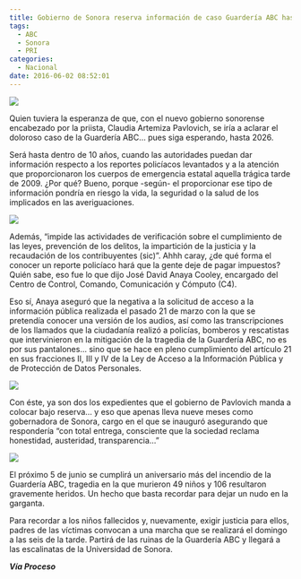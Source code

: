 ```yaml
---
title: Gobierno de Sonora reserva información de caso Guardería ABC hasta 2026
tags:
  - ABC
  - Sonora
  - PRI
categories:
  - Nacional
date: 2016-06-02 08:52:01
---
```

![](https://res.cloudinary.com/pidmx/image/upload/v1464875465/ninos_abc_1_z66qpa.jpg)

Quien tuviera la esperanza de que, con el nuevo gobierno sonorense encabezado por la priista, Claudia Artemiza Pavlovich, se iría a aclarar el doloroso caso de la Guardería ABC… pues siga esperando, hasta 2026.

Será hasta dentro de 10 años, cuando las autoridades puedan dar información respecto a los reportes policíacos levantados y a la atención que proporcionaron los cuerpos de emergencia estatal aquella trágica tarde de 2009. ¿Por qué? Bueno, porque -según- el proporcionar ese tipo de información pondría en riesgo la vida, la seguridad o la salud de los implicados en las averiguaciones.

![](https://res.cloudinary.com/pidmx/image/upload/v1464875474/guarderia-ABC_f2u5gt.jpg)

Además, “impide las actividades de verificación sobre el cumplimiento de las leyes, prevención de los delitos, la impartición de la justicia y la recaudación de los contribuyentes (sic)”. Ahhh caray, ¿de qué forma el conocer un reporte policíaco hará que la gente deje de pagar impuestos? Quién sabe, eso fue lo que dijo José David Anaya Cooley, encargado del Centro de Control, Comando, Comunicación y Cómputo (C4).

Eso sí, Anaya aseguró que la negativa a la solicitud de acceso a la información pública realizada el pasado 21 de marzo con la que se pretendía conocer una versión de los audios, así como las transcripciones de los llamados que la ciudadanía realizó a policías, bomberos y rescatistas que intervinieron en la mitigación de la tragedia de la Guardería ABC, no es por sus pantalones… sino que se hace en pleno cumplimiento del artículo 21 en sus fracciones II, III y IV de la Ley de Acceso a la Información Pública y de Protección de Datos Personales.

![](https://res.cloudinary.com/pidmx/image/upload/v1464875482/guarderia_abc_5_jvzlrl.jpg)

Con éste, ya son dos los expedientes que el gobierno de Pavlovich manda a colocar bajo reserva… y eso que apenas lleva nueve meses como gobernadora de Sonora, cargo en el que se inauguró asegurando que respondería “con total entrega, consciente que la sociedad reclama honestidad, austeridad, transparencia…”

![](https://res.cloudinary.com/pidmx/image/upload/v1464875490/pavlovich_rj5inp.jpg)

El próximo 5 de junio se cumplirá un aniversario más del incendio de la Guardería ABC, tragedia en la que murieron 49 niños y 106 resultaron gravemente heridos. Un hecho que basta recordar para dejar un nudo en la garganta.

Para recordar a los niños fallecidos y, nuevamente, exigir justicia para ellos, padres de las víctimas convocan a una marcha que se realizará el domingo a las seis de la tarde. Partirá de las ruinas de la Guardería ABC y llegará a las escalinatas de la Universidad de Sonora.

***Vía Proceso***

